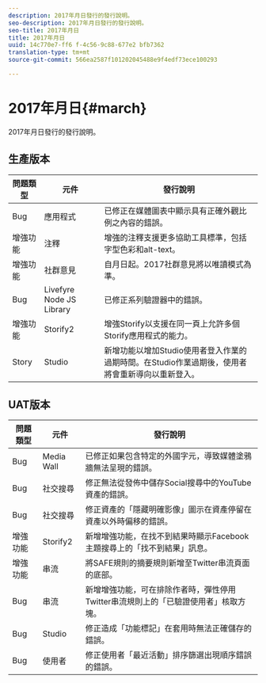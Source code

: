 ```yaml
---
description: 2017年月日發行的發行說明。
seo-description: 2017年月日發行的發行說明。
seo-title: 2017年月日
title: 2017年月日
uuid: 14c770e7-ff6 f-4c56-9c88-677e2 bfb7362
translation-type: tm+mt
source-git-commit: 566ea2587f101202045488e9f4edf73ece100293

---
```



# 2017年月日{#march}

2017年月日發行的發行說明。

## 生產版本

| **問題類型** | **元件** | **發行說明** |
|---|---|---|
| Bug | 應用程式 | 已修正在媒體圖表中顯示具有正確外觀比例之內容的錯誤。 |
| 增強功能 | 注釋 | 增強的注釋支援更多協助工具標準，包括字型色彩和alt-text。 |
| 增強功能 | 社群意見 | 自月日起。2017社群意見將以唯讀模式為準。 |
| Bug | Livefyre Node JS Library | 已修正系列驗證器中的錯誤。 |
| 增強功能 | Storify2 | 增強Storify以支援在同一頁上允許多個Storify應用程式的能力。 |
| Story | Studio | 新增功能以增加Studio使用者登入作業的過期時間。在Studio作業過期後，使用者將會重新導向以重新登入。 |

## UAT版本

| **問題類型** | **元件** | **發行說明** |
|---|---|---|
| Bug | Media Wall | 已修正如果包含特定的外國字元，導致媒體塗鴉牆無法呈現的錯誤。 |
| Bug | 社交搜尋 | 修正無法從發佈中儲存Social搜尋中的YouTube資產的錯誤。 |
| Bug | 社交搜尋 | 修正資產的「隱藏明確影像」圖示在資產停留在資產以外時偏移的錯誤。 |
| 增強功能 | Storify2 | 新增增強功能，在找不到結果時顯示Facebook主題搜尋上的「找不到結果」訊息。 |
| 增強功能 | 串流 | 將SAFE規則的摘要規則新增至Twitter串流頁面的底部。 |
| Bug | 串流 | 新增增強功能，可在排除作者時，彈性停用Twitter串流規則上的「已驗證使用者」核取方塊。 |
| Bug | Studio | 修正造成「功能標記」在套用時無法正確儲存的錯誤。 |
| Bug | 使用者 | 修正使用者「最近活動」排序篩選出現順序錯誤的錯誤。 |

